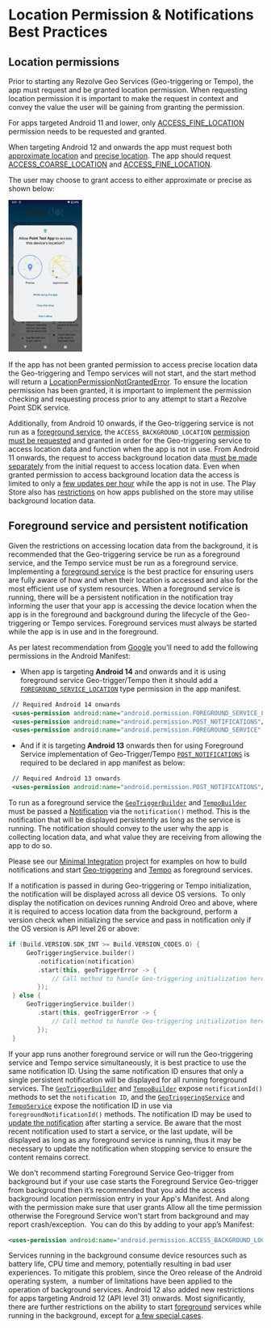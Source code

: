 Location Permission & Notifications Best Practices
============================================================

Location permissions
--------------------

Prior to starting any Rezolve Geo Services (Geo-triggering or Tempo), the app must request and be granted location permission. When requesting location permission it is important to make the request in context and convey the value the user will be gaining from granting the permission.

For apps targeted Android 11 and lower, only [ACCESS_FINE_LOCATION](https://developer.android.com/reference/android/Manifest.permission#ACCESS_FINE_LOCATION) permission needs to be requested and granted.

When targeting Android 12 and onwards the app must request both [approximate location](https://developer.android.com/training/location/permissions#request-location-access-runtime) and [precise location](https://developer.android.com/training/location/permissions#accuracy). The app should request [ACCESS_COARSE_LOCATION](https://developer.android.com/reference/android/Manifest.permission#ACCESS_COARSE_LOCATION) and [ACCESS_FINE_LOCATION](https://developer.android.com/reference/android/Manifest.permission#ACCESS_FINE_LOCATION).

The user may choose to grant access to either approximate or precise as shown below:

![](../../assets/FlR1TT9c-146x300.png)

If the app has not been granted permission to access precise location data the Geo-triggering and Tempo services will not start, and the start method will return a [LocationPermissionNotGrantedError](https://android-docs.bluedot.io/-bluedot-s-d-k/au.com.bluedot.point/-location-permission-not-granted-error/index.html). To ensure the location permission has been granted, it is important to implement the permission checking and requesting process prior to any attempt to start a Rezolve Point SDK service.

Additionally, from Android 10 onwards, if the Geo-triggering service is not run as a [foreground service](https://developer.android.com/guide/components/foreground-services), the `ACCESS_BACKGROUND_LOCATION` [permission must be requested](https://developer.android.com/training/location/permissions#background) and granted in order for the Geo-triggering service to access location data and function when the app is not in use. From Android 11 onwards, the request to access background location data [must be made separately](https://developer.android.com/about/versions/11/privacy/location#request-background-location-separately) from the initial request to access location data. Even when granted permission to access background location data the access is limited to only a [few updates per hour](https://developer.android.com/training/location/background#limit-updates) while the app is not in use. The Play Store also has [restrictions](https://support.google.com/googleplay/android-developer/answer/9799150) on how apps published on the store may utilise background location data.

Foreground service and persistent notification
----------------------------------------------

Given the restrictions on accessing location data from the background, it is recommended that the Geo-triggering service be run as a foreground service, and the Tempo service must be run as a foreground service. Implementing a [foreground service](https://developer.android.com/guide/components/foreground-services) is the best practice for ensuring users are fully aware of how and when their location is accessed and also for the most efficient use of system resources. When a foreground service is running, there will be a persistent notification in the notification tray informing the user that your app is accessing the device location when the app is in the foreground and background during the lifecycle of the Geo-triggering or Tempo services. Foreground services must always be started while the app is in use and in the foreground.

As per latest recommendation from [Google](https://support.google.com/googleplay/android-developer/answer/13392821?hl=en#zippy=%2Cwhat-is-a-foreground-service-permission-and-does-it-need-to-be-granted-by-the-user-before-starting-a-foreground-service%2Cwhat-is-changing-for-foreground-services-in-android%2Chow-do-i-know-what-foreground-service-type-to-use) you'll need to add the following permissions in the Android Manifest:
* When app is targeting **Android 14** and onwards and it is using foreground service Geo-trigger/Tempo then it should add a [`FOREGROUND_SERVICE_LOCATION`](https://developer.android.com/reference/android/Manifest.permission#FOREGROUND_SERVICE_LOCATION) type permission in the app manifest.

```xml title="AndroidManifest"
 // Required Android 14 onwards
 <uses-permission android:name="android.permission.FOREGROUND_SERVICE_LOCATION" />
 <uses-permission android:name="android.permission.POST_NOTIFICATIONS"/>   
 <uses-permission android:name="android.permission.FOREGROUND_SERVICE" />       //Required since Android 9
```

* And if it is targeting **Android 13** onwards then for using Foreground Service implementation of Geo-Trigger/Tempo [`POST_NOTIFICATIONS`](https://developer.android.com/develop/ui/views/notifications/notification-permission) is required to be declared in app manifest as below:

```xml title="AndroidManifest"
 // Required Android 13 onwards
 <uses-permission android:name="android.permission.POST_NOTIFICATIONS"/>   
```

To run as a foreground service the [`GeoTriggerBuilder`](https://android-docs.bluedot.io/-bluedot%20-s-d-k%20-docs/au.com.bluedot.point.net.engine/-geo-triggering-service/-geo-trigger-builder/index.html) and [`TempoBuilder`](https://android-docs.bluedot.io/-bluedot%20-s-d-k%20-docs/au.com.bluedot.point.net.engine/-tempo-service/-tempo-builder/index.html) must be passed a [Notification](https://developer.android.com/training/notify-user/build-notification) via the `notification()` method. This is the notification that will be displayed persistently as long as the service is running. The notification should convey to the user why the app is collecting location data, and what value they are receiving from allowing the app to do so.

Please see our [Minimal Integration](https://github.com/Bluedot-Innovation/PointSDK-MinimalIntegrationExample-Android) project for examples on how to build notifications and start [Geo-triggering](https://github.com/Bluedot-Innovation/PointSDK-MinimalIntegrationExample-Android/blob/415b25f55e551718fd4525858f3db9346920f802/app/src/main/java/au/com/bluedot/minimalintegration/MainApplication.java#L93) and [Tempo](https://github.com/Bluedot-Innovation/PointSDK-MinimalIntegrationExample-Android/blob/415b25f55e551718fd4525858f3db9346920f802/app/src/main/java/au/com/bluedot/minimalintegration/MainApplication.java#L120) as foreground services.

If a notification is passed in during Geo-triggering or Tempo initialization, the notification will be displayed across all device OS versions.  To only display the notification on devices running Android Oreo and above, where it is required to access location data from the background, perform a version check when initializing the service and pass in notification only if the OS version is API level 26 or above:

```kotlin
if (Build.VERSION.SDK_INT >= Build.VERSION_CODES.O) {
     GeoTriggeringService.builder()
        .notification(notification)
        .start(this, geoTriggerError -> {
            // Call method to handle Geo-triggering initialization here.
        });
 } else {
     GeoTriggeringService.builder()
        .start(this, geoTriggerError -> {
            // Call method to handle Geo-triggering initialization here.
        });
 }
```

If your app runs another foreground service or will run the Geo-triggering service and Tempo service simultaneously, it is best practice to use the same notification ID. Using the same notification ID ensures that only a single persistent notification will be displayed for all running foreground services. The [`GeoTriggerBuilder`](https://android-docs.bluedot.io/-bluedot%20-s-d-k%20-docs/au.com.bluedot.point.net.engine/-geo-triggering-service/-geo-trigger-builder/index.html) and [`TempoBuilder`](https://android-docs.bluedot.io/-bluedot%20-s-d-k%20-docs/au.com.bluedot.point.net.engine/-tempo-service/-tempo-builder/index.html) expose `notificationId()` methods to set the `notification ID`, and the [`GeoTriggeringService`](https://android-docs.bluedot.io/-bluedot%20-s-d-k%20-docs/au.com.bluedot.point.net.engine/-geo-triggering-service/index.html) and [`TempoService`](https://android-docs.bluedot.io/-bluedot%20-s-d-k%20-docs/au.com.bluedot.point.net.engine/-tempo-service/index.html) expose the notification ID in use via `foregroundNotificationId()` methods. The notification ID may be used to [update the notification](https://developer.android.com/training/notify-user/build-notification#Updating) after starting a service. Be aware that the most recent notification used to start a service, or the last update, will be displayed as long as any foreground service is running, thus it may be necessary to update the notification when stopping service to ensure the content remains correct.

We don't recommend starting Foreground Service Geo-trigger from background but if your use case starts the Foreground Service Geo-trigger from background then it’s recommended that you add the access background location permission entry in your App's Manifest. And along with the permission make sure that user grants Allow all the time permission otherwise the Foreground Service won't start from background and may report crash/exception.
 You can do this by adding to your app’s Manifest:

```xml title="AndroidManifest"
<uses-permission android:name="android.permission.ACCESS_BACKGROUND_LOCATION" />
```

Services running in the background consume device resources such as battery life, CPU time and memory, potentially resulting in bad user experiences. To mitigate this problem, since the Oreo release of the Android operating system,  a number of limitations have been applied to the operation of background services. Android 12 also added new restrictions for apps targeting Android 12 (API level 31) onwards. Most significantly, there are further restrictions on the ability to start [foreground](https://developer.android.com/guide/components/foreground-services) services while running in the background, except for [a few special cases](https://developer.android.com/about/versions/12/foreground-services#cases-fgs-background-starts-allowed).

